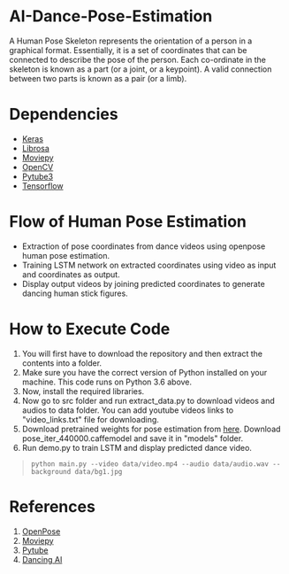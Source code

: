 # AI-Dance-Pose-Estimation
A Human Pose Skeleton represents the orientation of a person in a graphical format. Essentially, it is a set of coordinates that can be connected to describe the pose of the person. Each co-ordinate in the skeleton is known as a part (or a joint, or a keypoint). A valid connection between two parts is known as a pair (or a limb).

# Dependencies
 - [Keras](https://pypi.org/project/Keras/)
 - [Librosa](https://pypi.org/project/librosa/)
 - [Moviepy](https://pypi.org/project/moviepy/)
 - [OpenCV](https://pypi.org/project/opencv-python/)
 - [Pytube3](https://pypi.org/project/pytube/)
 - [Tensorflow](https://www.tensorflow.org/install/pip)
 
 # Flow of Human Pose Estimation
 
- Extraction of pose coordinates from dance videos using openpose human pose estimation.
- Training LSTM network on extracted coordinates using video as input and coordinates as output. 
- Display output videos by joining predicted coordinates to generate dancing human stick figures.

# How to Execute Code 

1. You will first have to download the repository and then extract the contents into a folder.
2. Make sure you have the correct version of Python installed on your machine. This code runs on Python 3.6 above.
3. Now, install the required libraries. 
4. Now go to src folder and run extract_data.py to download videos and audios to data folder. You can add youtube videos links to "video_links.txt" file for downloading. 
5. Download pretrained weights for pose estimation from [here](https://drive.google.com/file/d/1WYWwZR_mtUSfRCR-Rwi0mDGNlL_Uvbei/view?usp=sharing). Download pose_iter_440000.caffemodel and save it in "models" folder.
6. Run demo.py to train LSTM and display predicted dance video.
> `python main.py --video data/video.mp4 --audio data/audio.wav --background data/bg1.jpg `



# References

1. [OpenPose](https://github.com/CMU-Perceptual-Computing-Lab/openpose) 
2. [Moviepy](https://zulko.github.io/moviepy/)
3. [Pytube](https://python-pytube.readthedocs.io/en/latest/)
4. [Dancing AI](https://github.com/keshavoct98/DANCING-AI)
